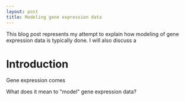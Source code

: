 ```yaml
---
layout: post
title: Modeling gene expression data
---
```


This blog post represents my attempt to explain how modeling of gene expression data is typically done. I will also discuss a

# Introduction

Gene expression comes



What does it mean to "model" gene expression data?
